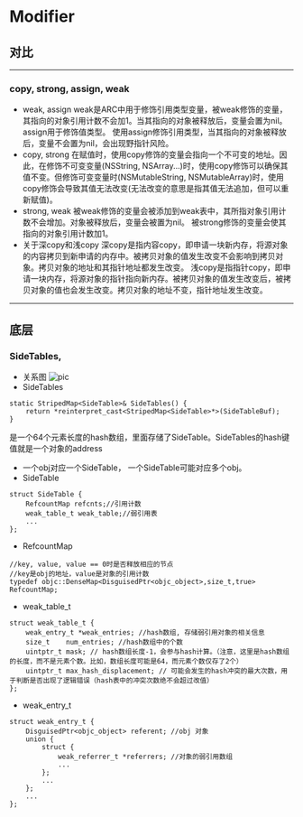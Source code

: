 # Modifier

## 对比 
-------------------

### copy, strong, assign, weak

* weak, assign
   weak是ARC中用于修饰引用类型变量，被weak修饰的变量，其指向的对象引用计数不会加1。当其指向的对象被释放后，变量会置为nil。
   assign用于修饰值类型。
   使用assign修饰引用类型，当其指向的对象被释放后，变量不会置为nil，会出现野指针风险。
* copy, strong
   在赋值时，使用copy修饰的变量会指向一个不可变的地址。因此，在修饰不可变变量(NSString, NSArray...)时，使用copy修饰可以确保其值不变。但修饰可变变量时(NSMutableString, NSMutableArray)时，使用copy修饰会导致其值无法改变(无法改变的意思是指其值无法追加，但可以重新赋值)。
* strong, weak
   被weak修饰的变量会被添加到weak表中，其所指对象引用计数不会增加。对象被释放后，变量会被置为nil。
   被strong修饰的变量会使其指向的对象引用计数加1。
* 关于深copy和浅copy
   深copy是指内容copy，即申请一块新内存，将源对象的内容拷贝到新申请的内存中。被拷贝对象的值发生改变不会影响到拷贝对象。拷贝对象的地址和其指针地址都发生改变。
   浅copy是指指针copy，即申请一块内存，将源对象的指针指向新内存。被拷贝对象的值发生改变后，被拷贝对象的值也会发生改变。拷贝对象的地址不变，指针地址发生改变。

-----------

## 底层
### SideTables,
* 关系图 ![pic](/SideTables)
* SideTables
```
static StripedMap<SideTable>& SideTables() {
    return *reinterpret_cast<StripedMap<SideTable>*>(SideTableBuf);
}
```
   是一个64个元素长度的hash数组，里面存储了SideTable。SideTables的hash键值就是一个对象的address
* 一个obj对应一个SideTable， 一个SideTable可能对应多个obj。
* SideTable
```
struct SideTable {
    RefcountMap refcnts;//引用计数
    weak_table_t weak_table;//弱引用表
    ...
};
```
* RefcountMap
```
//key, value, value == 0时是否释放相应的节点
//key是obj的地址，value是对象的引用计数
typedef objc::DenseMap<DisguisedPtr<objc_object>,size_t,true> RefcountMap;
```
* weak_table_t
```
struct weak_table_t {
    weak_entry_t *weak_entries; //hash数组, 存储弱引用对象的相关信息
    size_t    num_entries; //hash数组中的个数
    uintptr_t mask; // hash数组长度-1，会参与hash计算。（注意，这里是hash数组的长度，而不是元素个数。比如，数组长度可能是64，而元素个数仅存了2个）
    uintptr_t max_hash_displacement; // 可能会发生的hash冲突的最大次数，用于判断是否出现了逻辑错误（hash表中的冲突次数绝不会超过改值）
};

```
* weak_entry_t
```
struct weak_entry_t {
    DisguisedPtr<objc_object> referent; //obj 对象
    union {
        struct {
            weak_referrer_t *referrers; //对象的弱引用数组
            ...
        };
        ...
    };
    ...
};
```

